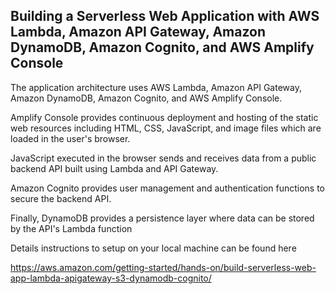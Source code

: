 ## Building a Serverless Web Application with AWS Lambda, Amazon API Gateway, Amazon DynamoDB, Amazon Cognito, and AWS Amplify Console

The application architecture uses AWS Lambda, Amazon API Gateway, Amazon DynamoDB, Amazon Cognito, and AWS Amplify Console. 

Amplify Console provides continuous deployment and hosting of the static web resources including HTML, CSS, JavaScript, and image files which are loaded in the user's browser. 

JavaScript executed in the browser sends and receives data from a public backend API built using Lambda and API Gateway. 

Amazon Cognito provides user management and authentication functions to secure the backend API. 

Finally, DynamoDB provides a persistence layer where data can be stored by the API's Lambda function

Details instructions to setup on your local machine can be found here 

https://aws.amazon.com/getting-started/hands-on/build-serverless-web-app-lambda-apigateway-s3-dynamodb-cognito/
